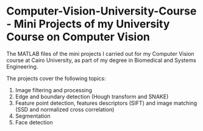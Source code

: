 # Computer-Vision-University-Course - Mini Projects of my University Course on Computer Vision
The MATLAB files of the mini projects I carried out for my Computer Vision course at Cairo University, as part of my degree in Biomedical and Systems Engineering.

The projects cover the following topics:

1. Image filtering and processing 
2. Edge and boundary detection (Hough transform and SNAKE)
3. Feature point detection, features descriptors (SIFT) and image matching (SSD and normalized cross correlation)
4. Segmentation
5. Face detection
